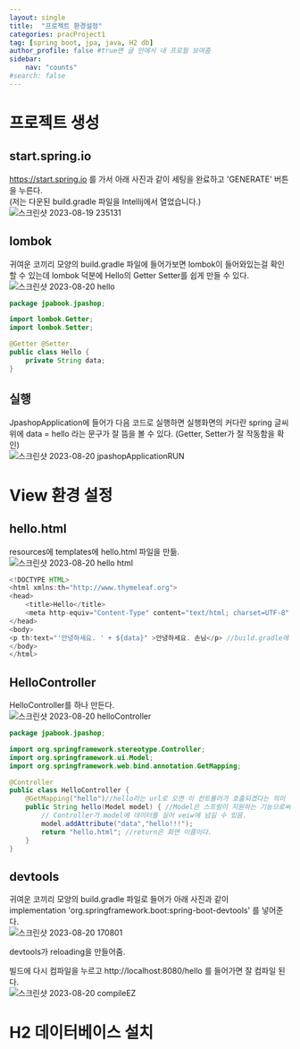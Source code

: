```yaml
---
layout: single
title:  "프로젝트 환경설정"
categories: pracProject1
tag: [spring boot, jpa, java, H2 db]
author_profile: false #true면 글 안에서 내 프로필 보여줌
sidebar:
    nav: "counts"
#search: false
---
```


# 프로젝트 생성

## start.spring.io

https://start.spring.io 를 가서 아래 사진과 같이 세팅을 완료하고 &#39;GENERATE&#39; 버튼을 누른다.   
(저는 다운된 build.gradle 파일을 Intellij에서 열었습니다.)   
![스크린샷 2023-08-19 235131](https://github.com/jwjungwoo/jwjungwoo.github.io/assets/140131247/3a3728b6-7ddc-45d1-a8e9-d28ca04eecc4)   

## lombok
귀여운 코끼리 모양의 build.gradle 파일에 들어가보면 lombok이 들어와있는걸 확인할 수 있는데 lombok 덕분에 Hello의 Getter Setter를 쉽게 만들 수 있다.   
![스크린샷 2023-08-20 hello](https://github.com/jwjungwoo/jwjungwoo.github.io/assets/140131247/1dd1e876-0b81-469a-94eb-def8ea677f09)

```java
package jpabook.jpashop;

import lombok.Getter;
import lombok.Setter;

@Getter @Setter
public class Hello {
    private String data;
}
```

## 실행

JpashopApplication에 들어가 다음 코드로 실행하면 실행화면의 커다란 spring 글씨 위에 data = hello 라는 문구가 잘 뜸을 볼 수 있다. 
(Getter, Setter가 잘 작동함을 확인)   
![스크린샷 2023-08-20 jpashopApplicationRUN](https://github.com/jwjungwoo/jwjungwoo.github.io/assets/140131247/f796556b-611d-4770-a09b-f8776af52931)   

# View 환경 설정

## hello.html

resources에 templates에 hello.html 파일을 만듦.   
![스크린샷 2023-08-20 hello html](https://github.com/jwjungwoo/jwjungwoo.github.io/assets/140131247/236d8c73-c80f-4299-af5d-972e3d78eeec)   

```java
<!DOCTYPE HTML>
<html xmlns:th="http://www.thymeleaf.org">
<head>
    <title>Hello</title>
    <meta http-equiv="Content-Type" content="text/html; charset=UTF-8" />
</head>
<body>
<p th:text="'안녕하세요. ' + ${data}" >안녕하세요. 손님</p> //build.gradle에 devtools 넣음으로써 빌드에 recompile만 누르면 화면창 바뀜.
</body>
</html>
```

## HelloController

HelloController를 하나 만든다.   
![스크린샷 2023-08-20 helloController](https://github.com/jwjungwoo/jwjungwoo.github.io/assets/140131247/f37334ef-f7aa-42fd-8bdb-08fcb651fd23)

```java
package jpabook.jpashop;

import org.springframework.stereotype.Controller;
import org.springframework.ui.Model;
import org.springframework.web.bind.annotation.GetMapping;

@Controller
public class HelloController {
    @GetMapping("hello")//hello라는 url로 오면 이 컨트롤러가 호출되겠다는 의미
    public String hello(Model model) { //Model은 스프링이 지원하는 기능으로써, key와 value로 이루어져있는 HashMap이다.
        // Controller가 model에 데이터를 실어 veiw에 넘길 수 있음.
        model.addAttribute("data","hello!!!");
        return "hello.html"; //return은 화면 이름이다.
    }
}
```

## devtools

귀여운 코끼리 모양의 build.gradle 파일로 들어가 아래 사진과 같이   
implementation &#39;org.springframework.boot:spring-boot-devtools&#39; 를 넣어준다.   
![스크린샷 2023-08-20 170801](https://github.com/jwjungwoo/jwjungwoo.github.io/assets/140131247/d784ada3-4d5c-4f5c-81f8-451cc565e7b7)   
   
devtools가 reloading을 만들어줌.   
   
빌드에 다시 컴파일을 누르고 http://localhost:8080/hello 를 들어가면 잘 컴파일 된다.   
![스크린샷 2023-08-20 compileEZ](https://github.com/jwjungwoo/jwjungwoo.github.io/assets/140131247/a138a7d7-d608-4a80-9dcf-dbf3be503b89)   

# H2 데이터베이스 설치



